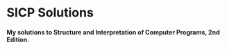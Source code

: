 SICP Solutions
==============

#### My solutions to Structure and Interpretation of Computer Programs, 2nd Edition. 
